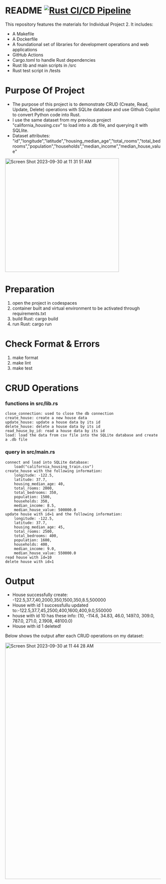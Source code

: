 # README [![Rust CI/CD Pipeline](https://github.com/nogibjj/Individual2_Vivian/actions/workflows/ci.yml/badge.svg)](https://github.com/nogibjj/Individual2_Vivian/actions/workflows/ci.yml)
This repository features the materials for Individual Project 2. It includes: 
- A Makefile
- A Dockerfile
- A foundational set of libraries for development operations and web applications
- GitHub Actions
- Cargo.toml to handle Rust dependencies
- Rust lib and main scripts in /src
- Rust test script in /tests


# Purpose Of Project
- The purpose of this project is to demonstrate CRUD (Create, Read, Update, Delete) operations with SQLite database and use Github Copilot to convert Python code into Rust. 
- I use the same dataset from my previous project "california_housing.csv" to load into a .db file, and querying it with SQLlite.
- Dataset attributes: "id","longitude","latitude","housing_median_age","total_rooms","total_bedrooms","population","households","median_income","median_house_value"

<img width="368" alt="Screen Shot 2023-09-30 at 11 31 51 AM" src="https://github.com/nogibjj/Project5_Vivian/assets/143654445/ec33d8ad-be7c-4201-a688-3e7058ebfb6b">

# Preparation 
1. open the project in codespaces
2. container built and virtual environment to be activated through requirements.txt
3. build Rust: cargo build
4. run Rust: cargo run


# Check Format & Errors
1. make format
2. make lint
4. make test



# CRUD Operations
### functions in src/lib.rs
    close_connection: used to close the db connection
    create_house: create a new house data
    update_house: update a house data by its id
    delete_house: delete a house data by its id
    read_house_by_id: read a house data by its id
    load: load the data from csv file into the SQLite database and create a .db file

### query in src/main.rs
    connect and load into SQLite database: 
        load("california_housing_train.csv")
    create_house with the following information:
        longitude: -122.5,
        latitude: 37.7,
        housing_median_age: 40,
        total_rooms: 2000,
        total_bedrooms: 350,
        population: 1500,
        households: 350,
        median_income: 8.5,
        median_house_value: 500000.0
    update house with id=1 and the following information:
        longitude: -122.5,
        latitude: 37.7,
        housing_median_age: 45,
        total_rooms: 2500,
        total_bedrooms: 400,
        population: 1600,
        households: 400,
        median_income: 9.0,
        median_house_value: 550000.0
    read house with id=10
    delete house with id=1


# Output
- House successfully create: -122.5,37.7,40,2000,350,1500,350,8.5,500000
- House with id 1 successfullu updated to:-122.5,37.7,45,2500,400,1600,400,9.0,550000
- house with id 10 has these info: (10, -114.6, 34.83, 46.0, 1497.0, 309.0, 787.0, 271.0, 2.1908, 48100.0)
- House with id 1 deleted!

Below shows the output after each CRUD operations on my dataset: 

<img width="766" alt="Screen Shot 2023-09-30 at 11 44 28 AM" src="https://github.com/nogibjj/Project5_Vivian/assets/143654445/c0f2da64-ff73-40fc-972c-890b71a06fd1">
